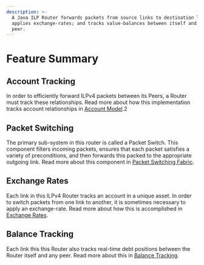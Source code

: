 ```yaml
---
description: >-
  A Java ILP Router forwards packets from source links to destination links;
  applies exchange-rates; and tracks value-balances between itself and each
  peer.
---
```


# Feature Summary

## Account Tracking

In order to efficiently forward ILPv4 packets between its Peers, a Router must track these relationships. Read more about how this implementation tracks account relationships in [Account Model](peering-account-model.md).2

## Packet Switching

The primary sub-system in this router is called a Packet Switch. This component filters incoming packets, ensures that each packet satisfies a variety of preconditions, and then forwards this packed to the appropriate outgoing link. Read more about this component in [Packet Switching Fabric](packet-switching-fabric.md).

## Exchange Rates

Each link in this ILPv4 Router tracks an account in a unique asset. In order to switch packets from one link to another, it is sometimes necessary to apply an exchange-rate. Read more about how this is accomplished in [Exchange Rates](exchange-rates.md).

## Balance Tracking

Each link this this Router also tracks real-time debt positions between the Router itself and any peer. Read more about this in [Balance Tracking](balance-tracking.md).

